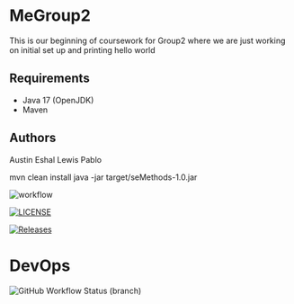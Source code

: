 # MeGroup2

This is our beginning of coursework for Group2 where we are just working on initial set up and printing hello world

## Requirements

- Java 17 (OpenJDK)
- Maven

## Authors
Austin 
Eshal
Lewis
Pablo

mvn clean install
java -jar target/seMethods-1.0.jar

![workflow](https://github.com/EshalImran27/Group_2Devops/actions/workflows/main.yml/badge.svg)

[![LICENSE](https://img.shields.io/github/license/EshalImran27/Group_2Devops.svg?style=flat-square)](https://github.com/EshalImran27/Group_2Devops/blob/master/LICENSE)

[![Releases](https://img.shields.io/github/release/EshalImran27/Group_2Devops/all.svg?style=flat-square)](https://github.com/EshalImran27/Group_2Devops/releases)

# DevOps
![GitHub Workflow Status (branch)](https://img.shields.io/github/actions/workflow/status/EshalImran27/Group_2Devops/main.yml?branch=develop&style=flat-square)
